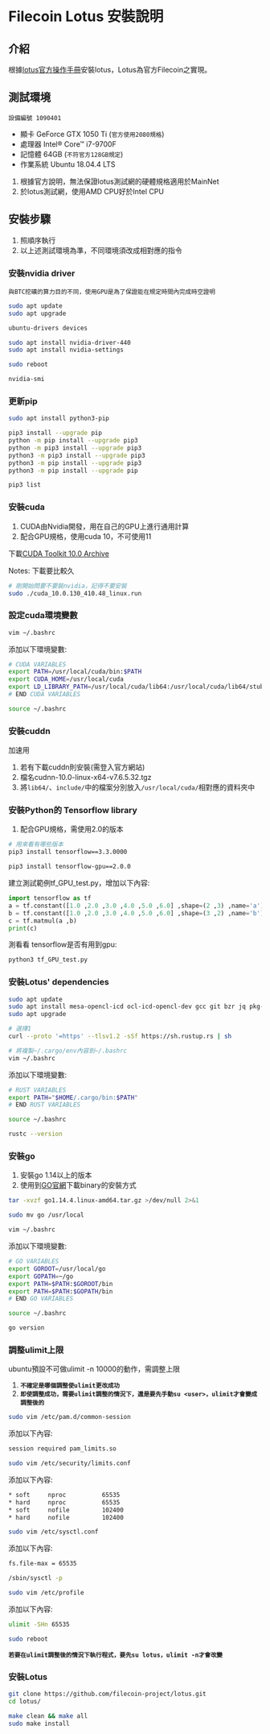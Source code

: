 # Filecoin Lotus 安裝說明

## 介紹

根據[lotus官方操作手冊](https://docs.lotu.sh/)安裝lotus，Lotus為官方Filecoin之實現。

## 測試環境

    設備編號 1090401

* 顯卡 GeForce GTX 1050 Ti (`官方使用2080規格`)
* 處理器 Intel® Core™ i7-9700F
* 記憶體 64GB (`不符官方128GB規定`)
* 作業系統 Ubuntu 18.04.4 LTS

1. 根據官方說明，無法保證lotus測試網的硬體規格適用於MainNet
2. 於lotus測試網，使用AMD CPU好於Intel CPU

## 安裝步驟

1. 照順序執行
2. 以上述測試環境為準，不同環境須改成相對應的指令

### 安裝nvidia driver

`與BTC挖礦的算力目的不同，使用GPU是為了保證能在規定時間內完成時空證明`

```sh
sudo apt update
sudo apt upgrade

ubuntu-drivers devices

sudo apt install nvidia-driver-440 
sudo apt install nvidia-settings

sudo reboot

nvidia-smi
```

### 更新pip

```sh
sudo apt install python3-pip

pip3 install --upgrade pip
python -m pip install --upgrade pip3
python -m pip3 install --upgrade pip3
python3 -m pip3 install --upgrade pip3
python3 -m pip install --upgrade pip3
python3 -m pip install --upgrade pip

pip3 list
```

### 安裝cuda

1. CUDA由Nvidia開發，用在自己的GPU上進行通用計算
2. 配合GPU規格，使用cuda 10，不可使用11

下載[CUDA Toolkit 10.0 Archive](https://developer.nvidia.com/cuda-10.0-download-archive?target_os=Linux&target_arch=x86_64&target_distro=Ubuntu&target_version=1804&target_type=runfilelocal)

Notes: 下載要比較久

```sh
# 剛開始問要不要裝nvidia，記得不要安裝
sudo ./cuda_10.0.130_410.48_linux.run
```

### 設定cuda環境變數

```sh
vim ~/.bashrc
```

添加以下環境變數:

```sh
# CUDA VARIABLES
export PATH=/usr/local/cuda/bin:$PATH
export CUDA_HOME=/usr/local/cuda
export LD_LIBRARY_PATH=/usr/local/cuda/lib64:/usr/local/cuda/lib64/stubs:$LD_LIBRARY_PATH
# END CUDA VARIABLES
```

```sh
source ~/.bashrc
```

### 安裝cuddn

加速用

1. 若有下載cuddn則安裝(需登入官方網站)
2. 檔名cudnn-10.0-linux-x64-v7.6.5.32.tgz
3. 將`lib64/`、`include/`中的檔案分別放入`/usr/local/cuda/`相對應的資料夾中


### 安裝Python的 Tensorflow library

1. 配合GPU規格，需使用2.0的版本

```sh
# 用來看有哪些版本
pip3 install tensorflow==3.3.0000

pip3 install tensorflow-gpu==2.0.0
```

建立測試範例tf_GPU_test.py，增加以下內容:

```py
import tensorflow as tf
a = tf.constant([1.0 ,2.0 ,3.0 ,4.0 ,5.0 ,6.0] ,shape=(2 ,3) ,name='a')
b = tf.constant([1.0 ,2.0 ,3.0 ,4.0 ,5.0 ,6.0] ,shape=(3 ,2) ,name='b')
c = tf.matmul(a ,b)
print(c)
```

測看看 tensorflow是否有用到gpu:

```sh
python3 tf_GPU_test.py
```

### 安裝Lotus' dependencies

```sh
sudo apt update
sudo apt install mesa-opencl-icd ocl-icd-opencl-dev gcc git bzr jq pkg-config curl
sudo apt upgrade

# 選擇1
curl --proto '=https' --tlsv1.2 -sSf https://sh.rustup.rs | sh
```

```sh
# 將複製~/.cargo/env內容到~/.bashrc
vim ~/.bashrc
```

添加以下環境變數:

```sh
# RUST VARIABLES
export PATH="$HOME/.cargo/bin:$PATH"
# END RUST VARIABLES
```

```sh
source ~/.bashrc

rustc --version
```

### 安裝go

1. 安裝go 1.14以上的版本
2. 使用到[GO官網](https://golang.org/dl/)下載binary的安裝方式

```sh
tar -xvzf go1.14.4.linux-amd64.tar.gz >/dev/null 2>&1

sudo mv go /usr/local
```

```sh
vim ~/.bashrc
```

添加以下環境變數:

```sh
# GO VARIABLES
export GOROOT=/usr/local/go
export GOPATH=~/go
export PATH=$PATH:$GOROOT/bin
export PATH=$PATH:$GOPATH/bin
# END GO VARIABLES
```

```sh
source ~/.bashrc

go version
```

### 調整ulimit上限

ubuntu預設不可做ulimit -n 10000的動作，需調整上限

1. __`不確定是哪個調整使ulimit更改成功`__
2. __`即使調整成功，需要ulimit調整的情況下，還是要先手動su <user>，ulimit才會變成調整後的`__

```sh
sudo vim /etc/pam.d/common-session
```

添加以下內容:

```sh
session required pam_limits.so
```

```sh
sudo vim /etc/security/limits.conf
```

添加以下內容:

```sh
* soft     nproc          65535
* hard     nproc          65535
* soft     nofile         102400
* hard     nofile         102400
```

```sh
sudo vim /etc/sysctl.conf
```

添加以下內容:

```sh
fs.file-max = 65535
```

```sh
/sbin/sysctl -p
```

```sh
sudo vim /etc/profile
```

添加以下內容:

```sh
ulimit -SHn 65535
```

```sh
sudo reboot
```

__`若要在ulimit調整後的情況下執行程式，要先su lotus，ulimit -n才會改變`__

### 安裝Lotus

```sh
git clone https://github.com/filecoin-project/lotus.git
cd lotus/

make clean && make all
sudo make install
```
